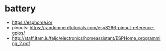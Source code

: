 # battery

- https://esphome.io/
- pinouts: https://randomnerdtutorials.com/esp8266-pinout-reference-gpios/
- http://staff.ltam.lu/feljc/electronics/homeassistant/ESPHome_programming_2.pdf



